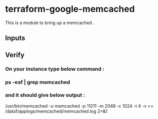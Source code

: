 # terraform-google-memcached

This is a module to bring up a memcached .

## Inputs


## Verify

### On your instance type below command :
### ps -eaf | grep memcached
### and it should give below output :
/usr/bin/memcached -u memcached -p 11211 -m 2048 -c 1024 -t 4 -v >> /data1/applogs/memcached/memcached.log 2>&1
